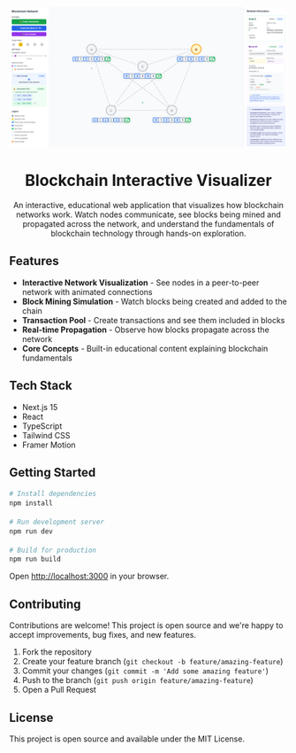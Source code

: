 <p>
   <img src="public/back.png" alt='back' />
</p>

<h1 align="center">
    <a">Blockchain Interactive Visualizer</a>
</h1>

<p align="center">
    An interactive, educational web application that visualizes how blockchain networks work. Watch nodes communicate, see blocks being mined and propagated across the network, and understand the fundamentals of blockchain technology through hands-on exploration.

</p>

## Features

- **Interactive Network Visualization** - See nodes in a peer-to-peer network with animated connections
- **Block Mining Simulation** - Watch blocks being created and added to the chain
- **Transaction Pool** - Create transactions and see them included in blocks
- **Real-time Propagation** - Observe how blocks propagate across the network
- **Core Concepts** - Built-in educational content explaining blockchain fundamentals

## Tech Stack

- Next.js 15
- React
- TypeScript
- Tailwind CSS
- Framer Motion

## Getting Started

```bash
# Install dependencies
npm install

# Run development server
npm run dev

# Build for production
npm run build
```

Open [http://localhost:3000](http://localhost:3000) in your browser.

## Contributing

Contributions are welcome! This project is open source and we're happy to accept improvements, bug fixes, and new features.

1. Fork the repository
2. Create your feature branch (`git checkout -b feature/amazing-feature`)
3. Commit your changes (`git commit -m 'Add some amazing feature'`)
4. Push to the branch (`git push origin feature/amazing-feature`)
5. Open a Pull Request

## License

This project is open source and available under the MIT License.


